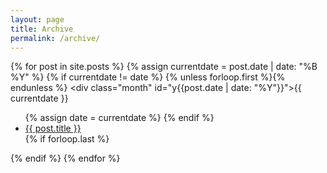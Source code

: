 ```yaml
---
layout: page
title: Archive
permalink: /archive/
---
```


<section class="archive">

  {% for post in site.posts %}
  {% assign currentdate = post.date | date: "%B %Y" %}
  {% if currentdate != date %}
    {% unless forloop.first %}</ul>{% endunless %}
    <div class="month" id="y{{post.date | date: "%Y"}}">{{ currentdate }}</div>
    <ul>
    {% assign date = currentdate %}
  {% endif %}
    <li><a href="{{ post.url }}">{{ post.title }}</a></li>
  {% if forloop.last %}</ul>{% endif %}
  {% endfor %}

</section>